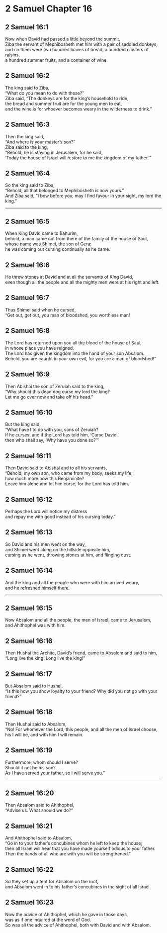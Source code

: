 # 2 Samuel Chapter 16

## 2 Samuel 16:1

Now when David had passed a little beyond the summit,  
Ziba the servant of Mephibosheth met him with a pair of saddled donkeys,  
and on them were two hundred loaves of bread, a hundred clusters of raisins,  
a hundred summer fruits, and a container of wine.

## 2 Samuel 16:2

The king said to Ziba,  
“What do you mean to do with these?”  
Ziba said, “The donkeys are for the king’s household to ride,  
the bread and summer fruit are for the young men to eat,  
and the wine is for whoever becomes weary in the wilderness to drink.”

## 2 Samuel 16:3

Then the king said,  
“And where is your master’s son?”  
Ziba said to the king,  
“Behold, he is staying in Jerusalem, for he said,  
‘Today the house of Israel will restore to me the kingdom of my father.’”

## 2 Samuel 16:4

So the king said to Ziba,  
“Behold, all that belonged to Mephibosheth is now yours.”  
And Ziba said, “I bow before you; may I find favour in your sight, my lord the king.”

---

## 2 Samuel 16:5

When King David came to Bahurim,  
behold, a man came out from there of the family of the house of Saul,  
whose name was Shimei, the son of Gera;  
he was coming out cursing continually as he came.

## 2 Samuel 16:6

He threw stones at David and at all the servants of King David,  
even though all the people and all the mighty men were at his right and left.

## 2 Samuel 16:7

Thus Shimei said when he cursed,  
“Get out, get out, you man of bloodshed, you worthless man!

## 2 Samuel 16:8

The Lord has returned upon you all the blood of the house of Saul,  
in whose place you have reigned.  
The Lord has given the kingdom into the hand of your son Absalom.  
Behold, you are caught in your own evil, for you are a man of bloodshed!”

## 2 Samuel 16:9

Then Abishai the son of Zeruiah said to the king,  
“Why should this dead dog curse my lord the king?  
Let me go over now and take off his head.”

## 2 Samuel 16:10

But the king said,  
“What have I to do with you, sons of Zeruiah?  
If he curses, and if the Lord has told him, ‘Curse David,’  
then who shall say, ‘Why have you done so?’”

## 2 Samuel 16:11

Then David said to Abishai and to all his servants,  
“Behold, my own son, who came from my body, seeks my life;  
how much more now this Benjaminite?  
Leave him alone and let him curse, for the Lord has told him.

## 2 Samuel 16:12

Perhaps the Lord will notice my distress  
and repay me with good instead of his cursing today.”

## 2 Samuel 16:13

So David and his men went on the way,  
and Shimei went along on the hillside opposite him,  
cursing as he went, throwing stones at him, and flinging dust.

## 2 Samuel 16:14

And the king and all the people who were with him arrived weary,  
and he refreshed himself there.

---

## 2 Samuel 16:15

Now Absalom and all the people, the men of Israel, came to Jerusalem,  
and Ahithophel was with him.

## 2 Samuel 16:16

Then Hushai the Archite, David’s friend, came to Absalom and said to him,  
“Long live the king! Long live the king!”

## 2 Samuel 16:17

But Absalom said to Hushai,  
“Is this how you show loyalty to your friend? Why did you not go with your friend?”

## 2 Samuel 16:18

Then Hushai said to Absalom,  
“No! For whomever the Lord, this people, and all the men of Israel choose,  
his I will be, and with him I will remain.

## 2 Samuel 16:19

Furthermore, whom should I serve?  
Should it not be his son?  
As I have served your father, so I will serve you.”

---

## 2 Samuel 16:20

Then Absalom said to Ahithophel,  
“Advise us. What should we do?”

## 2 Samuel 16:21

And Ahithophel said to Absalom,  
“Go in to your father’s concubines whom he left to keep the house;  
then all Israel will hear that you have made yourself odious to your father.  
Then the hands of all who are with you will be strengthened.”

## 2 Samuel 16:22

So they set up a tent for Absalom on the roof,  
and Absalom went in to his father’s concubines in the sight of all Israel.

## 2 Samuel 16:23

Now the advice of Ahithophel, which he gave in those days,  
was as if one inquired at the word of God.  
So was all the advice of Ahithophel, both with David and with Absalom.
